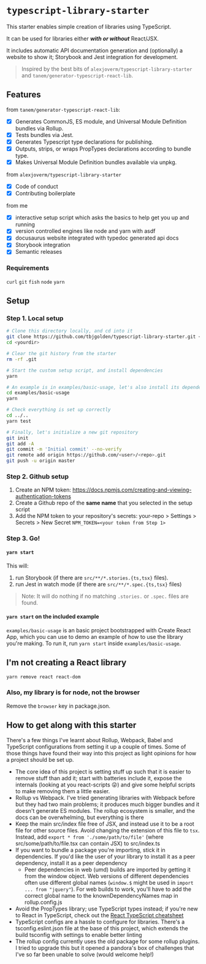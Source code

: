 # `typescript-library-starter`

This starter enables simple creation of libraries using TypeScript.

It can be used for libraries either **_with or without_** React/JSX.

It includes automatic API documentation generation and (optionally) a website to
show it; Storybook and Jest integration for development.

> Inspired by the best bits of `alexjoverm/typescript-library-starter` and
> `tanem/generator-typescript-react-lib`.

## Features

from `tanem/generator-typescript-react-lib`:

- [x] Generates CommonJS, ES module, and Universal Module Definition bundles via
      Rollup.
- [x] Tests bundles via Jest.
- [x] Generates Typescript type declarations for publishing.
- [x] Outputs, strips, or wraps PropTypes declarations according to bundle type.
- [x] Makes Universal Module Definition bundles available via unpkg.

from `alexjoverm/typescript-library-starter`

- [x] Code of conduct
- [x] Contributing boilerplate

from me

- [x] interactive setup script which asks the basics to help get you up and
      running
- [x] version controlled engines like node and yarn with asdf
- [x] docusaurus website integrated with typedoc generated api docs
- [x] Storybook integration
- [x] Semantic releases
### Requirements

`curl` `git` `fish` `node` `yarn`

## Setup

### Step 1. Local setup

```sh
# Clone this directory locally, and cd into it
git clone https://github.com/tbjgolden/typescript-library-starter.git <yourdir>
cd <yourdir>

# Clear the git history from the starter
rm -rf .git

# Start the custom setup script, and install dependencies
yarn

# An example is in examples/basic-usage, let's also install its dependencies
cd examples/basic-usage
yarn

# Check everything is set up correctly
cd ../..
yarn test

# Finally, let's initialize a new git repository
git init
git add -A
git commit -m 'Initial commit' --no-verify
git remote add origin https://github.com/<user>/<repo>.git
git push -u origin master
```

### Step 2. Github setup

1. Create an NPM token:
   https://docs.npmjs.com/creating-and-viewing-authentication-tokens
2. Create a Github repo of the **same name** that you selected in the setup
   script
3. Add the NPM token to your repository's secrets: your-repo > Settings >
   Secrets > New Secret `NPM_TOKEN=<your token from Step 1>`

### Step 3. Go!

#### `yarn start`

This will:

1. run Storybook (if there are `src/**/*.stories.{ts,tsx}` files).
2. run Jest in watch mode (if there are `src/**/*.spec.{ts,tsx}` files)

> Note: It will do nothing if no matching `.stories.` or `.spec.` files are
> found.

#### `yarn start` on the included example

`examples/basic-usage` is an basic project bootstrapped with Create React App,
which you can use to demo an example of how to use the library you're making. To
run it, run `yarn start` inside `examples/basic-usage`.

## I'm not creating a React library

```sh
yarn remove react react-dom
```

### Also, my library is for node, not the browser

Remove the `browser` key in package.json.

## How to get along with this starter

There's a few things I've learnt about Rollup, Webpack, Babel and TypeScript
configurations from setting it up a couple of times. Some of those things have
found their way into this project as light opinions for how a project should be
set up.

- The core idea of this project is setting stuff up such that it is easier to
  remove stuff than add it; start with batteries include it, expose the
  internals (looking at you react-scripts 😜) and give some helpful scripts to
  make removing them a little easier.
- Rollup vs Webpack. I've tried generating libraries with Webpack before but
  they had two main problems; it produces much bigger bundles and it doesn't
  generate ES modules. The rollup ecosystem is smaller, and the docs can be
  overwhelming, but everything is there
- Keep the main src/index file free of JSX, and instead use it to be a root file
  for other source files. Avoid changing the extension of this file to `tsx`.
  Instead, add `export * from './some/path/to/file'` (where
  src/some/path/to/file.tsx can contain JSX) to src/index.ts
- If you want to bundle a package you're importing, stick it in dependencies. If
  you'd like the user of your library to install it as a peer dependency,
  install it as a peer dependency
  - Peer dependencies in web (umd) builds are imported by getting it from the
    window object. Web versions of different dependencies often use different
    global names (`window.$` might be used in `import ... from "jquery"`). For
    web builds to work, you'll have to add the correct global name to the
    knownDependencyNames map in rollup.config.js
- Avoid the PropTypes library; use TypeScript types instead; if you're new to
  React in TypeScript, check out the
  [React TypeScript cheatsheet](https://github.com/typescript-cheatsheets/react-typescript-cheatsheet)
- TypeScript configs are a hassle to configure for libraries. There's a
  tsconfig.eslint.json file at the base of this project, which extends the build
  tsconfig with settings to enable better linting
- The rollup config currently uses the old package for some rollup plugins. I
  tried to upgrade this but it opened a pandora's box of challenges that I've so
  far been unable to solve (would welcome help!)
